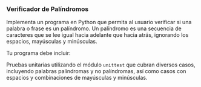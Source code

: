 ### Verificador de Palíndromos

Implementa un programa en Python que permita al usuario verificar si una palabra o frase es un palíndromo. Un palíndromo es una secuencia de caracteres que se lee igual hacia adelante que hacia atrás, ignorando los espacios, mayúsculas y minúsculas.

Tu programa debe incluir:

Pruebas unitarias utilizando el módulo `unittest` que cubran diversos casos, incluyendo palabras palíndromas y no palíndromas, así como casos con espacios y combinaciones de mayúsculas y minúsculas.